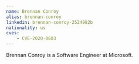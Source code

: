 ```yaml
---
name: Brennan Conroy
alias: brennan-conroy
linkedin: brennan-conroy-2524982b
nationality: us
cves:
    - CVE-2020-0603
---
```

Brennan Conroy is a Software Engineer at Microsoft.